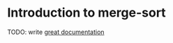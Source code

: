 # Introduction to merge-sort

TODO: write [great documentation](http://jacobian.org/writing/what-to-write/)

